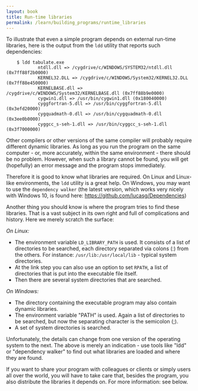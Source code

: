 ```yaml
---
layout: book
title: Run-time libraries
permalink: /learn/building_programs/runtime_libraries
---
```


To illustrate that even a simple program depends on external run-time
libraries, here is the output from the `ldd` utility that reports such
dependencies:

```shell
    $ ldd tabulate.exe
            ntdll.dll => /cygdrive/c/WINDOWS/SYSTEM32/ntdll.dll (0x7ff88f2b0000)
            KERNEL32.DLL => /cygdrive/c/WINDOWS/System32/KERNEL32.DLL (0x7ff88e450000)
            KERNELBASE.dll => /cygdrive/c/WINDOWS/System32/KERNELBASE.dll (0x7ff88b9e0000)
            cygwin1.dll => /usr/bin/cygwin1.dll (0x180040000)
            cyggfortran-5.dll => /usr/bin/cyggfortran-5.dll (0x3efd20000)
            cygquadmath-0.dll => /usr/bin/cygquadmath-0.dll (0x3ee0b0000)
            cyggcc_s-seh-1.dll => /usr/bin/cyggcc_s-seh-1.dll (0x3f7000000)
```

Other compilers or other versions of the same compiler will probably
require different dynamic libraries. As long as you run the program on
the same computer - or, more accurately, within the same environment -
there should be no problem. However, when such a library cannot be
found, you will get (hopefully) an error message and the program stops
immediately.

Therefore it is good to know what libraries are required. On Linux and
Linux-like environments, the `ldd` utility is a great help. On Windows,
you may want to use the `dependency walker` (the latest version, which
works very nicely with Windows 10, is found here: <https://github.com/lucasg/Dependencies>)

Another thing you should know is where the program tries to find these
libraries. That is a vast subject in its own right and full of
complications and history. Here we merely scratch the surface:

_On Linux:_

   * The environment variable `LD_LIBRARY_PATH` is used. It consists of a
list of directories to be searched, each directory separated via colons
(:) from the others. For instance: `/usr/lib:/usr/local/lib` - typical
system directories.
   * At the link step you can also use an option to set `RPATH`, a list
of directories that is put into the executable file itself.
   * Then there are several system directories that are searched.

_On Windows:_

   * The directory containing the executable program may also contain
dynamic libraries.
   * The environment variable "PATH" is used. Again a list of directories
to be searched, but now the separating character is the semicolon (;).
   * A set of system directories is searched.

Unfortunately, the details can change from one version of the operating
system to the next. The above is merely an indication - use tools like
"ldd" or "dependency walker" to find out what libraries are loaded and
where they are found.

If you want to share your program with colleagues or clients or simply
users all over the world, you will have to take care that, besides the
program, you also distribute the libraries it depends on. For more
information: see below.

